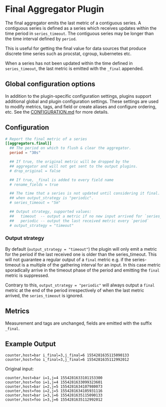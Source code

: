 # Final Aggregator Plugin

The final aggregator emits the last metric of a contiguous series.  A
contiguous series is defined as a series which receives updates within the
time period in `series_timeout`. The contiguous series may be longer than the
time interval defined by `period`.

This is useful for getting the final value for data sources that produce
discrete time series such as procstat, cgroup, kubernetes etc.

When a series has not been updated within the time defined in
`series_timeout`, the last metric is emitted with the `_final` appended.

## Global configuration options <!-- @/docs/includes/plugin_config.md -->

In addition to the plugin-specific configuration settings, plugins support
additional global and plugin configuration settings. These settings are used to
modify metrics, tags, and field or create aliases and configure ordering, etc.
See the [CONFIGURATION.md][CONFIGURATION.md] for more details.

[CONFIGURATION.md]: ../../../docs/CONFIGURATION.md#plugins

## Configuration

```toml @sample.conf
# Report the final metric of a series
[[aggregators.final]]
  ## The period on which to flush & clear the aggregator.
  period = "30s"

  ## If true, the original metric will be dropped by the
  ## aggregator and will not get sent to the output plugins.
  # drop_original = false

  ## If true, _final is added to every field name
  # rename_fields = true

  ## The time that a series is not updated until considering it final. Ignored
  ## when output_strategy is "periodic".
  # series_timeout = "5m"

  ## Output strategy, supported values:
  ##   timeout  -- output a metric if no new input arrived for `series_timeout`
  ##   periodic -- output the last received metric every `period`
  # output_strategy = "timeout"
```

### Output strategy

By default (`output_strategy = "timeout"`) the plugin will only emit a metric
for the period if the last received one is older than the series_timeout. This
will not guarantee a regular output of a `final` metric e.g. if the
series-timeout is a multiple of the gathering interval for an input. In this
case metric sporadically arrive in the timeout phase of the period and emitting
the `final` metric is suppressed.

Contrary to this, `output_strategy = "periodic"` will always output a `final`
metric at the end of the period irrespectively of when the last metric arrived,
the `series_timeout` is ignored.

## Metrics

Measurement and tags are unchanged, fields are emitted with the suffix
`_final`.

## Example Output

```text
counter,host=bar i_final=3,j_final=6 1554281635115090133
counter,host=foo i_final=3,j_final=6 1554281635112992012
```

Original input:

```text
counter,host=bar i=1,j=4 1554281633101153300
counter,host=foo i=1,j=4 1554281633099323601
counter,host=bar i=2,j=5 1554281634107980073
counter,host=foo i=2,j=5 1554281634105931116
counter,host=bar i=3,j=6 1554281635115090133
counter,host=foo i=3,j=6 1554281635112992012
```
